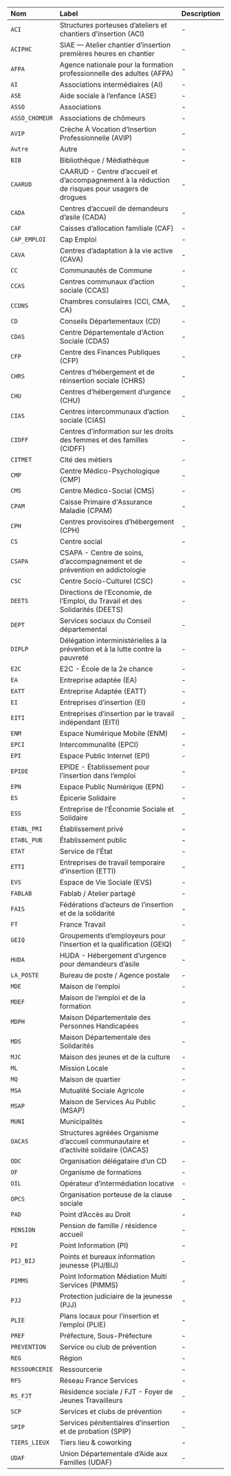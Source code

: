 | Nom | Label | Description |
| :- | :- | :- |
| `ACI` | Structures porteuses d’ateliers et chantiers d’insertion (ACI) | - |
| `ACIPHC` | SIAE — Atelier chantier d’insertion premières heures en chantier | - |
| `AFPA` | Agence nationale pour la formation professionnelle des adultes (AFPA) | - |
| `AI` | Associations intermédiaires (AI) | - |
| `ASE` | Aide sociale à l’enfance (ASE) | - |
| `ASSO` | Associations | - |
| `ASSO_CHOMEUR` | Associations de chômeurs | - |
| `AVIP` | Crèche À Vocation d’Insertion Professionnelle (AVIP) | - |
| `Autre` | Autre | - |
| `BIB` | Bibliothèque / Médiathèque | - |
| `CAARUD` | CAARUD - Centre d’accueil et d’accompagnement à la réduction de risques pour usagers de drogues | - |
| `CADA` | Centres d’accueil de demandeurs d’asile (CADA) | - |
| `CAF` | Caisses d’allocation familiale (CAF) | - |
| `CAP_EMPLOI` | Cap Emploi | - |
| `CAVA` | Centres d’adaptation à la vie active (CAVA) | - |
| `CC` | Communautés de Commune | - |
| `CCAS` | Centres communaux d’action sociale (CCAS) | - |
| `CCONS` | Chambres consulaires (CCI, CMA, CA) | - |
| `CD` | Conseils Départementaux (CD) | - |
| `CDAS` | Centre Départementale d&#39;Action Sociale (CDAS) | - |
| `CFP` | Centre des Finances Publiques (CFP) | - |
| `CHRS` | Centres d’hébergement et de réinsertion sociale (CHRS) | - |
| `CHU` | Centres d’hébergement d’urgence (CHU) | - |
| `CIAS` | Centres intercommunaux d’action sociale (CIAS) | - |
| `CIDFF` | Centres d’information sur les droits des femmes et des familles (CIDFF) | - |
| `CITMET` | Cité des métiers | - |
| `CMP` | Centre Médico-Psychologique (CMP) | - |
| `CMS` | Centre Médico-Social (CMS) | - |
| `CPAM` | Caisse Primaire d&#39;Assurance Maladie (CPAM) | - |
| `CPH` | Centres provisoires d’hébergement (CPH) | - |
| `CS` | Centre social | - |
| `CSAPA` | CSAPA - Centre de soins, d’accompagnement et de prévention en addictologie | - |
| `CSC` | Centre Socio-Culturel (CSC) | - |
| `DEETS` | Directions de l’Economie, de l’Emploi, du Travail et des Solidarités (DEETS) | - |
| `DEPT` | Services sociaux du Conseil départemental | - |
| `DIPLP` | Délégation interministérielles à la prévention et à la lutte contre la pauvreté | - |
| `E2C` | E2C - École de la 2e chance | - |
| `EA` | Entreprise adaptée (EA) | - |
| `EATT` | Entreprise Adaptée (EATT) | - |
| `EI` | Entreprises d’insertion (EI) | - |
| `EITI` | Entreprises d’insertion par le travail indépendant (EITI) | - |
| `ENM` | Espace Numérique Mobile (ENM) | - |
| `EPCI` | Intercommunalité (EPCI) | - |
| `EPI` | Espace Public Internet (EPI) | - |
| `EPIDE` | EPIDE - Établissement pour l’insertion dans l’emploi | - |
| `EPN` | Espace Public Numérique (EPN) | - |
| `ES` | Épicerie Solidaire | - |
| `ESS` | Entreprise de l’Économie Sociale et Solidaire | - |
| `ETABL_PRI` | Établissement privé | - |
| `ETABL_PUB` | Établissement public | - |
| `ETAT` | Service de l&#39;État | - |
| `ETTI` | Entreprises de travail temporaire d’insertion (ETTI) | - |
| `EVS` | Espace de Vie Sociale (EVS) | - |
| `FABLAB` | Fablab / Atelier partagé | - |
| `FAIS` | Fédérations d’acteurs de l’insertion et de la solidarité | - |
| `FT` | France Travail | - |
| `GEIQ` | Groupements d’employeurs pour l’insertion et la qualification (GEIQ) | - |
| `HUDA` | HUDA - Hébergement d’urgence pour demandeurs d’asile | - |
| `LA_POSTE` | Bureau de poste / Agence postale | - |
| `MDE` | Maison de l’emploi | - |
| `MDEF` | Maison de l’emploi et de la formation | - |
| `MDPH` | Maison Départementale des Personnes Handicapées | - |
| `MDS` | Maison Départementale des Solidarités | - |
| `MJC` | Maison des jeunes et de la culture | - |
| `ML` | Mission Locale | - |
| `MQ` | Maison de quartier | - |
| `MSA` | Mutualité Sociale Agricole | - |
| `MSAP` | Maison de Services Au Public (MSAP) | - |
| `MUNI` | Municipalités | - |
| `OACAS` | Structures agréées Organisme d’accueil communautaire et d’activité solidaire (OACAS) | - |
| `ODC` | Organisation délégataire d’un CD | - |
| `OF` | Organisme de formations | - |
| `OIL` | Opérateur d’intermédiation locative | - |
| `OPCS` | Organisation porteuse de la clause sociale | - |
| `PAD` | Point d’Accès au Droit | - |
| `PENSION` | Pension de famille / résidence accueil | - |
| `PI` | Point Information (PI) | - |
| `PIJ_BIJ` | Points et bureaux information jeunesse (PIJ/BIJ) | - |
| `PIMMS` | Point Information Médiation Multi Services (PIMMS) | - |
| `PJJ` | Protection judiciaire de la jeunesse (PJJ) | - |
| `PLIE` | Plans locaux pour l’insertion et l’emploi (PLIE) | - |
| `PREF` | Préfecture, Sous-Préfecture | - |
| `PREVENTION` | Service ou club de prévention | - |
| `REG` | Région | - |
| `RESSOURCERIE` | Ressourcerie | - |
| `RFS` | Réseau France Services | - |
| `RS_FJT` | Résidence sociale / FJT - Foyer de Jeunes Travailleurs | - |
| `SCP` | Services et clubs de prévention | - |
| `SPIP` | Services pénitentiaires d’insertion et de probation (SPIP) | - |
| `TIERS_LIEUX` | Tiers lieu &amp; coworking | - |
| `UDAF` | Union Départementale d’Aide aux Familles (UDAF) | - |
